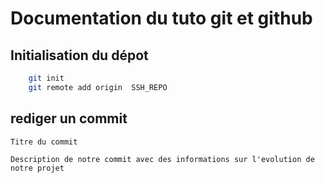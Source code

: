 # Documentation du tuto git et github

## Initialisation du dépot

```bash
    git init
    git remote add origin  SSH_REPO
```

## rediger un commit

```
Titre du commit

Description de notre commit avec des informations sur l'evolution de notre projet
```